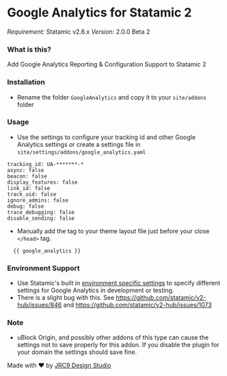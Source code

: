 # Google Analytics for Statamic 2
*Requirement:* Statamic v2.6.x
*Version:* 2.0.0 Beta 2

### What is this?
Add Google Analytics Reporting & Configuration Support to Statamic 2

### Installation
- Rename the folder `GoogleAnalytics` and copy it to your `site/addons` folder

### Usage
- Use the settings to configure your tracking id and other Google Analytics settings or create a settings file in `site/settings/addons/google_analytics.yaml`
```
tracking_id: UA-*******-*
async: false
beacon: false
display_features: false
link_id: false
track_uid: false
ignore_admins: false
debug: false
trace_debugging: false
disable_sending: false

```
- Manually add the tag to your theme layout file just before your close `</head>` tag.

```
  {{ google_analytics }}
```

### Environment Support
- Use Statamic's built in [environment specific settings](https://docs.statamic.com/settings#environment) to specify different settings for Google Analytics in development or testing.
- There is a slight bug with this. See https://github.com/statamic/v2-hub/issues/846 and https://github.com/statamic/v2-hub/issues/1073

### Note
- uBlock Origin, and possibly other addons of this type can cause the settings not to save properly for this addon. If you disable the plugin for your domain the settings should save fine.

Made with ❤️ by [JRC9 Design Studio](https://jrc9.ca)
